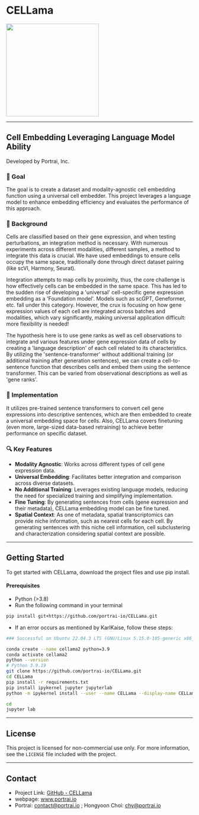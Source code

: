 # CELLama

<img src="https://github.com/portrai-io/CELLama/assets/103564171/f0211b49-2c8d-45a7-a223-b323c21c3ac1" style="width: 250px;">

---

## Cell Embedding Leveraging Language Model Ability

Developed by Portrai, Inc.

### 🥅 Goal
The goal is to create a dataset and modality-agnostic cell embedding function using a universal cell embedder. This project leverages a language model to enhance embedding efficiency and evaluates the performance of this approach.

### :microscope: Background
Cells are classified based on their gene expression, and when testing perturbations, an integration method is necessary. With numerous experiments across different modalities, different samples, a method to integrate this data is crucial. 
We have used embeddings to ensure cells occupy the same space, traditionally done through direct dataset pairing (like scVI, Harmony, Seurat).

Integration attempts to map cells by proximity, thus, the core challenge is how effectively cells can be embedded in the same space. This has led to the sudden rise of developing a 'universal' cell-specific gene expression embedding as a 'Foundation model'.
Models such as scGPT, Geneformer, etc. fall under this category. However, the crux is focusing on how gene expression values of each cell are integrated across batches and modalities, which vary significantly, making universal application difficult: more flexibility is needed!

The hypothesis here is to use gene ranks as well as cell observations to integrate and various features under gene expression data of cells by creating a 'language description' of each cell related to its characteristics. By utilizing the 'sentence-transformer' without additional training (or additional training after generation sentences), we can create a cell-to-sentence function that describes cells and embed them using the sentence transformer. This can be varied from observational descriptions as well as 'gene ranks'.

### :microscope: Implementation
It utilizes pre-trained sentence transformers to convert cell gene expressions into descriptive sentences, which are then embedded to create a universal embedding space for cells. Also, CELLama covers finetuning (even more, large-sized data-based retraining) to achieve better performance on specific dataset.

### :mag: Key Features
- **Modality Agnostic**: Works across different types of cell gene expression data.
- **Universal Embedding**: Facilitates better integration and comparison across diverse datasets.
- **No Additional Training**: Leverages existing language models, reducing the need for specialized training and simplifying implementation.
- **Fine Tuning**: By generating sentences from cells (gene expression and their metadata), CELLama embedding model can be fine tuned.
- **Spatial Context**: As one of metadata, spatial transcriptomics can provide niche information, such as nearest cells for each cell. By generating sentences with this niche cell information, cell subclustering and characterization considering spatial context are possible. 

---

## Getting Started
To get started with CELLama, download the project files and use pip install. 

#### Prerequisites
- Python (>3.8)
- Run the following command in your terminal
  
```bash
pip install git+https://github.com/portrai-io/CELLama.git
```

- If an error occurs as mentioned by KarlKaise, follow these steps:

```bash
### Successful on Ubuntu 22.04.3 LTS (GNU/Linux 5.15.0-105-generic x86_64)

conda create --name cellama2 python=3.9
conda activate cellama2
python --version
# Python 3.9.19
git clone https://github.com/portrai-io/CELLama.git 
cd CELLama
pip install -r requirements.txt
pip install ipykernel jupyter jupyterlab 
python -m ipykernel install --user --name CELLama --display-name CELLama

cd
jupyter lab
```

---

## License
This project is licensed for non-commercial use only. For more information, see the `LICENSE` file included with the project.

---

## Contact
- Project Link: [GitHub - CELLama](https://github.com/CELLama)
- webpage: www.portrai.io
- Portrai: contact@portrai.io ; Hongyoon Choi: chy@portrai.io
